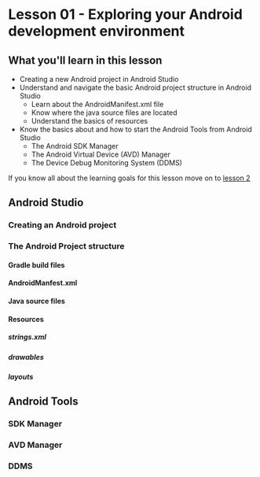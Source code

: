 # Lesson 01 - Exploring your Android development environment

## What you'll learn in this lesson
* Creating a new Android project in Android Studio
* Understand and navigate the basic Android project structure in Android Studio
  * Learn about the AndroidManifest.xml file
  * Know where the java source files are located
  * Understand the basics of resources
* Know the basics about and how to start the Android Tools from Android Studio
  * The Android SDK Manager 
  * The Android Virtual Device (AVD) Manager
  * The Device Debug Monitoring System (DDMS)
  
If you know all about the learning goals for this lesson move on to [lesson 2](../lesson02)

## Android Studio

### Creating an Android project

### The Android Project structure

#### Gradle build files

#### AndroidManfest.xml

#### Java source files

#### Resources

##### strings.xml

##### drawables

##### layouts

## Android Tools

### SDK Manager

### AVD Manager

### DDMS

